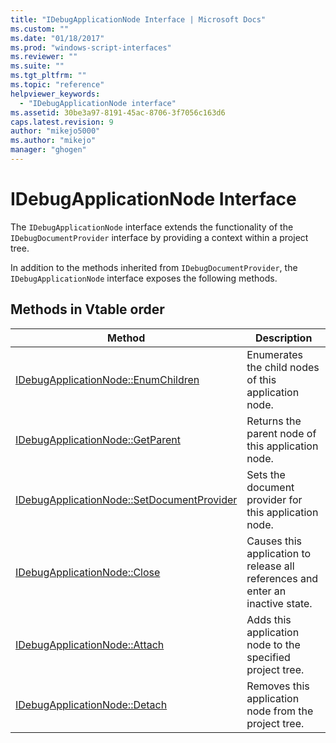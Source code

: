 ```yaml
---
title: "IDebugApplicationNode Interface | Microsoft Docs"
ms.custom: ""
ms.date: "01/18/2017"
ms.prod: "windows-script-interfaces"
ms.reviewer: ""
ms.suite: ""
ms.tgt_pltfrm: ""
ms.topic: "reference"
helpviewer_keywords: 
  - "IDebugApplicationNode interface"
ms.assetid: 30be3a97-8191-45ac-8706-3f7056c163d6
caps.latest.revision: 9
author: "mikejo5000"
ms.author: "mikejo"
manager: "ghogen"
---
```

# IDebugApplicationNode Interface
The `IDebugApplicationNode` interface extends the functionality of the `IDebugDocumentProvider` interface by providing a context within a project tree.  
  
 In addition to the methods inherited from `IDebugDocumentProvider`, the `IDebugApplicationNode` interface exposes the following methods.  
  
## Methods in Vtable order  
  
|Method|Description|  
|------------|-----------------|  
|[IDebugApplicationNode::EnumChildren](../../winscript/reference/idebugapplicationnode-enumchildren.md)|Enumerates the child nodes of this application node.|  
|[IDebugApplicationNode::GetParent](../../winscript/reference/idebugapplicationnode-getparent.md)|Returns the parent node of this application node.|  
|[IDebugApplicationNode::SetDocumentProvider](../../winscript/reference/idebugapplicationnode-setdocumentprovider.md)|Sets the document provider for this application node.|  
|[IDebugApplicationNode::Close](../../winscript/reference/idebugapplicationnode-close.md)|Causes this application to release all references and enter an inactive state.|  
|[IDebugApplicationNode::Attach](../../winscript/reference/idebugapplicationnode-attach.md)|Adds this application node to the specified project tree.|  
|[IDebugApplicationNode::Detach](../../winscript/reference/idebugapplicationnode-detach.md)|Removes this application node from the project tree.|